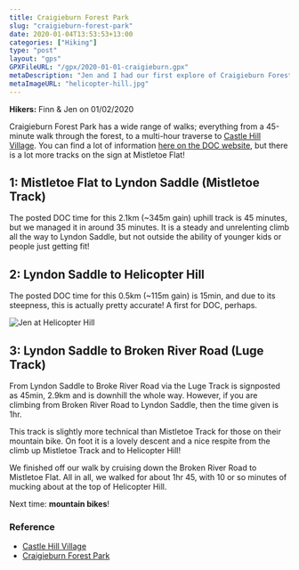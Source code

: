 ```yaml
---
title: Craigieburn Forest Park
slug: "craigieburn-forest-park"
date: 2020-01-04T13:53:53+13:00
categories: ["Hiking"]
type: "post"
layout: "gps"
GPXFileURL: "/gpx/2020-01-01-craigieburn.gpx"
metaDescription: "Jen and I had our first explore of Craigieburn Forest Park over the 2019/2020 New Year. Next time, less walking, more mountain biking!"
metaImageURL: "helicopter-hill.jpg"
---
```


__Hikers:__ Finn & Jen on 01/02/2020

Craigieburn Forest Park has a wide range of walks; everything from a 45-minute walk through the forest, to a multi-hour traverse to [Castle Hill Village][chv]. You can find a lot of information [here on the DOC website][doc], but there is a lot more tracks on the sign at Mistletoe Flat!

## 1: Mistletoe Flat to Lyndon Saddle (Mistletoe Track)

The posted DOC time for this 2.1km (~345m gain) uphill track is 45 minutes, but we managed it in around 35 minutes. It is a steady and unrelenting climb all the way to Lyndon Saddle, but not outside the ability of younger kids or people just getting fit!

## 2: Lyndon Saddle to Helicopter Hill

The posted DOC time for this 0.5km (~115m gain) is 15min, and due to its steepness, this is actually pretty accurate! A first for DOC, perhaps.

![Jen at Helicopter Hill](/img/2020-01-01-helicopter-hill.jpg)

## 3: Lyndon Saddle to Broken River Road (Luge Track)

From Lyndon Saddle to Broke River Road via the Luge Track is signposted as 45min, 2.9km and is downhill the whole way. However, if you are climbing from Broken River Road to Lyndon Saddle, then the time given is 1hr.

This track is slightly more technical than Mistletoe Track for those on their mountain bike. On foot it is a lovely descent and a nice respite from the climb up Mistletoe Track and to Helicopter Hill!

We finished off our walk by cruising down the Broken River Road to Mistletoe Flat. All in all, we walked for about 1hr 45, with 10 or so minutes of mucking about at the top of Helicopter Hill.

Next time: __mountain bikes__!

### Reference

- [Castle Hill Village][chv]
- [Craigieburn Forest Park][doc]

[chv]: http://www.castlehill.net.nz/village/castlehill_village.php "Castle Hill Village"
[doc]: https://www.doc.govt.nz/parks-and-recreation/places-to-go/canterbury/places/craigieburn-forest-park/things-to-do/tracks/craigieburn-forest-park-walking-tracks/ "Craigieburn Forest Park Walking Tracks"